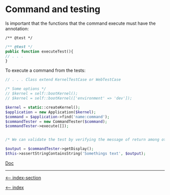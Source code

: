 # Command and testing

Is important that the functions that the command execute must have the annotation:

`/** @test */`

```php
/** @test */
public function executeTest(){
// . . .
}
```

To execute a command from the tests:

```php
// . . . Class extend KernelTestCase or WebTestCase

/* Some options */
// $kernel = self::bootKernel();
// $kernel = self::bootKernel(['environment' => 'dev']);

$kernel = static::createKernel();
$application = new Application($kernel);
$command = $application->find('name:command');
$commandTester = new CommandTester($command);
$commandTester->execute([]);


/* We can validate the test by verifying the message of return among other methods */

$output = $commandTester->getDisplay();
$this->assertStringContainsString('Somethings text', $output);

```

[Doc](https://symfony.com/doc/3.1/console.html#testing-commands)

---

[<-- index-section](/testing/index.md)

[<-- index](/README.md)
